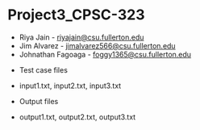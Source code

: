# Project3_CPSC-323

* Riya Jain - riyajain@csu.fullerton.edu
* Jim Alvarez - jimalvarez566@csu.fullerton.edu
* Johnathan Fagoaga - foggy1365@csu.fullerton.edu


- Test case files
* input1.txt, input2.txt, input3.txt

- Output files
* output1.txt, output2.txt, output3.txt

